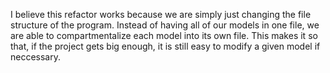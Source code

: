 I believe this refactor works because we are simply just changing the file structure of the program. Instead of having all of our models in one file, we are able to compartmentalize each model into its own file. This makes it so that, if the project gets big enough, it is still easy to modify a given model if neccessary. 